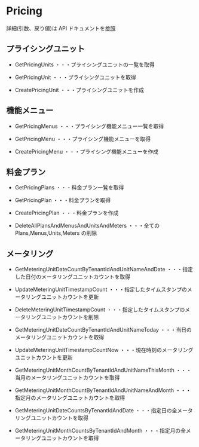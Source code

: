 # Pricing

詳細(引数、戻り値)は API ドキュメントを[参照](https://docs.saasus.io/reference/getpricingunits)

## プライシングユニット

- GetPricingUnits ・・・プライシングユニットの一覧を取得

- GetPricingUnit ・・・プライシングユニットを取得
- CreatePricingUnit ・・・プライシングユニットを作成

## 機能メニュー

- GetPricingMenus ・・・プライシング機能メニュー一覧を取得

- GetPricingMenu ・・・プライシング機能メニューを取得
- CreatePricingMenu ・・・プライシング機能メニューを作成

## 料金プラン

- GetPricingPlans ・・・料金プラン一覧を取得

- GetPricingPlan ・・・料金プランを取得
- CreatePricingPlan ・・・料金プランを作成

- DeleteAllPlansAndMenusAndUnitsAndMeters ・・・全ての Plans,Menus,Units,Meters の削除

## メータリング

- GetMeteringUnitDateCountByTenantIdAndUnitNameAndDate ・・・指定した日付のメータリングユニットカウントを取得
- UpdateMeteringUnitTimestampCount ・・・指定したタイムスタンプのメータリングユニットカウントを更新
- DeleteMeteringUnitTimestampCount ・・・指定したタイムスタンプのメータリングユニットカウントを削除

- GetMeteringUnitDateCountByTenantIdAndUnitNameToday ・・・当日のメータリングユニットカウントを取得
- UpdateMeteringUnitTimestampCountNow ・・・現在時刻のメータリングユニットカウントを更新

- GetMeteringUnitMonthCountByTenantIdAndUnitNameThisMonth ・・・当月のメータリングユニットカウントを取得
- GetMeteringUnitMonthCountByTenantIdAndUnitNameAndMonth ・・・指定月のメータリングユニットカウントを取得

- GetMeteringUnitDateCountsByTenantIdAndDate ・・・指定日の全メータリングユニットカウントを取得
- GetMeteringUnitMonthCountsByTenantIdAndMonth ・・・指定月の全メータリングユニットカウントを取得
